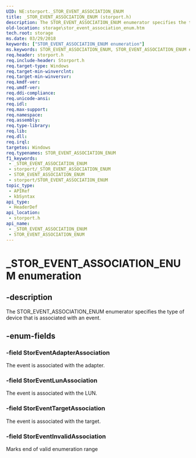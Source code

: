 ```yaml
---
UID: NE:storport._STOR_EVENT_ASSOCIATION_ENUM
title: _STOR_EVENT_ASSOCIATION_ENUM (storport.h)
description: The STOR_EVENT_ASSOCIATION_ENUM enumerator specifies the type of device that is associated with an event.
old-location: storage\stor_event_association_enum.htm
tech.root: storage
ms.date: 03/29/2018
keywords: ["STOR_EVENT_ASSOCIATION_ENUM enumeration"]
ms.keywords: STOR_EVENT_ASSOCIATION_ENUM, STOR_EVENT_ASSOCIATION_ENUM enumeration [Storage Devices], StorEventAdapterAssociation, StorEventInvalidAssociation, StorEventLunAssociation, StorEventTargetAssociation, _STOR_EVENT_ASSOCIATION_ENUM, storage.stor_event_association_enum, storport/STOR_EVENT_ASSOCIATION_ENUM, storport/StorEventAdapterAssociation, storport/StorEventInvalidAssociation, storport/StorEventLunAssociation, storport/StorEventTargetAssociation, structs-storport_2aea4a7c-1734-45e0-9aeb-09ffa8923641.xml
req.header: storport.h
req.include-header: Storport.h
req.target-type: Windows
req.target-min-winverclnt: 
req.target-min-winversvr: 
req.kmdf-ver: 
req.umdf-ver: 
req.ddi-compliance: 
req.unicode-ansi: 
req.idl: 
req.max-support: 
req.namespace: 
req.assembly: 
req.type-library: 
req.lib: 
req.dll: 
req.irql: 
targetos: Windows
req.typenames: STOR_EVENT_ASSOCIATION_ENUM
f1_keywords:
 - _STOR_EVENT_ASSOCIATION_ENUM
 - storport/_STOR_EVENT_ASSOCIATION_ENUM
 - STOR_EVENT_ASSOCIATION_ENUM
 - storport/STOR_EVENT_ASSOCIATION_ENUM
topic_type:
 - APIRef
 - kbSyntax
api_type:
 - HeaderDef
api_location:
 - storport.h
api_name:
 - _STOR_EVENT_ASSOCIATION_ENUM
 - STOR_EVENT_ASSOCIATION_ENUM
---
```


# _STOR_EVENT_ASSOCIATION_ENUM enumeration


## -description

The STOR_EVENT_ASSOCIATION_ENUM enumerator specifies the type of device that is associated with an event.

## -enum-fields

### -field StorEventAdapterAssociation

The event is associated with the adapter.

### -field StorEventLunAssociation

The event is associated with the LUN.

### -field StorEventTargetAssociation

The event is associated with the target.

### -field StorEventInvalidAssociation

Marks end of valid enumeration range

